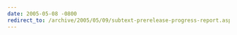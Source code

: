 ```yaml
---
date: 2005-05-08 -0800
redirect_to: /archive/2005/05/09/subtext-prerelease-progress-report.aspx/
---
```

